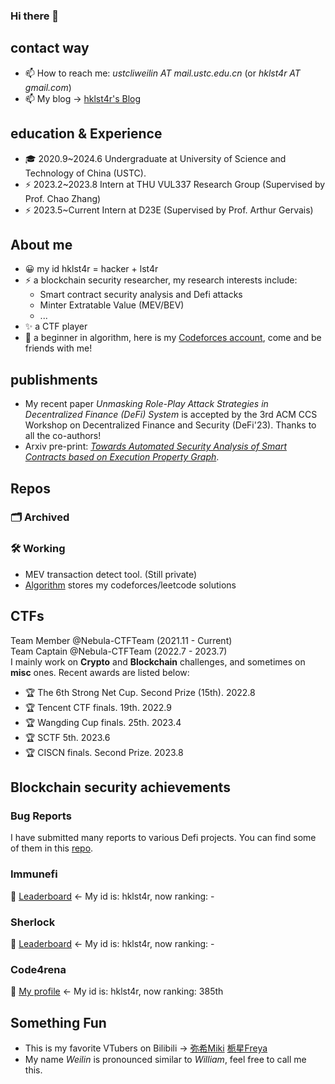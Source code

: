 ### Hi there 👋

<!--
**hklst4r/hklst4r** is a ✨ _special_ ✨ repository because its `README.md` (this file) appears on your GitHub profile.

Here are some ideas to get you started:

- 🔭 I’m currently working on ...
- 🌱 I’m currently learning ...
- 👯 I’m looking to collaborate on ...
- 🤔 I’m looking for help with ...
- 💬 Ask me about ...
- 📫 How to reach me: ...
- 😄 Pronouns: ...
- ⚡ Fun fact: ...
-->
<!-- ![github-stats](https://github-readme-stats.vercel.app/api?username=hklst4r&show_icons=true&line_height=25&hide_title=true)
![langs-stats](https://github-readme-stats.vercel.app/api/top-langs/?username=hklst4r&layout=compact)
 -->
## contact way
- 📫 How to reach me: *ustcliweilin AT mail.ustc.edu.cn* (or *hklst4r AT gmail.com*)
- 📫 My blog -> [hklst4r's Blog](https://lstarnana7mi.com)

## education & Experience

- 🎓 2020.9~2024.6 Undergraduate at University of Science and Technology of China (USTC).
- ⚡ 2023.2~2023.8 Intern at THU VUL337 Research Group (Supervised by Prof. Chao Zhang)
- ⚡ 2023.5~Current Intern at D23E (Supervised by Prof. Arthur Gervais)


## About me
- 😀 my id hklst4r = hacker + lst4r
- ⚡ a blockchain security researcher, my research interests include:
    - Smart contract security analysis and Defi attacks
    - Minter Extratable Value (MEV/BEV)
    - ...
- ✨ a CTF player
- 🌱 a beginner in algorithm, here is my [Codeforces account](https://codeforces.com/profile/hklst4r), come and be friends with me!

## publishments
- My recent paper _Unmasking Role-Play Attack Strategies in Decentralized Finance (DeFi) System_ is accepted by the 3rd ACM CCS Workshop on Decentralized Finance and Security (DeFi'23). Thanks to all the co-authors!
- Arxiv pre-print: [*Towards Automated Security Analysis of Smart Contracts based on Execution Property Graph*](https://arxiv.org/abs/2305.14046).

## Repos

### 🗂️ Archived

### 🛠️ Working
- MEV transaction detect tool. (Still private)
- [Algorithm](https://github.com/hklst4r/algorithm) stores my codeforces/leetcode solutions

## CTFs
Team Member  @Nebula-CTFTeam (2021.11 - Current)\
Team Captain @Nebula-CTFTeam (2022.7 - 2023.7)\
I mainly work on **Crypto** and **Blockchain** challenges, and sometimes on **misc** ones. Recent awards are listed below:
- 🏆 The 6th Strong Net Cup. Second Prize (15th). 2022.8
- 🏆 Tencent CTF finals. 19th. 2022.9
- 🏆 Wangding Cup finals. 25th. 2023.4
- 🏆 SCTF 5th. 2023.6
- 🏆 CISCN finals. Second Prize. 2023.8

## Blockchain security achievements

### Bug Reports
I have submitted many reports to various Defi projects. You can find some of them in this [repo](https://github.com/hklst4r/bug-Reports). 

### Immunefi
🥇 [Leaderboard](https://immunefi.com/leaderboard/) <- My id is: hklst4r, now ranking: -

### Sherlock
🥇 [Leaderboard](https://app.sherlock.xyz/audits/leaderboard) <- My id is: hklst4r, now ranking: -

### Code4rena
🥇 [My profile](https://code4rena.com/@hklst4r) <- My id is: hklst4r, now ranking: 385th

## Something Fun
- This is my favorite VTubers on Bilibili -> [弥希Miki](https://space.bilibili.com/477317922) [栀星Freya](https://live.bilibili.com/27413946)
- My name *Weilin* is pronounced similar to *William*, feel free to call me this.

